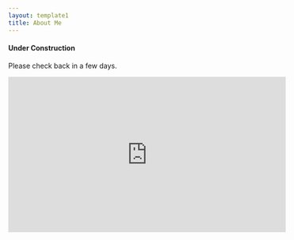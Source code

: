 ```yaml
---
layout: template1
title: About Me
---
```


<div class="text-center">

  <h4>Under Construction</h4>

  <p>Please check back in a few days.</p>

  <div class="embed-responsive embed-responsive-21by9">
    <iframe class="embed-responsive-item" width="560" height="315" src="https://www.youtube.com/embed/5qap5aO4i9A" title="YouTube video player" frameborder="0" allow="accelerometer; autoplay; clipboard-write; encrypted-media; gyroscope; picture-in-picture" allowfullscreen></iframe>
  </div> 

</div>